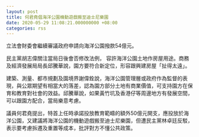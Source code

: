 ```yaml
---
layout: post
title: 何君堯倡海洋公園機動遊戲搬至迪士尼樂園　
date: 2020-05-29 11:08:21.000000000 +08:00
categories: rss
---
```


立法會財委會繼續審議政府申請向海洋公園撥款54億元。

民主黨胡志偉關注當局日後會否修改法例， 容許海洋公園土地作房屋用途。商務及經濟發展局局長邱騰華說，園方要符合新定位，形容跟興建房屋「扯得太遠」。

建築、測量、都市規劃及園境界謝偉銓說，海洋公園管理層或政府作為監督的表現，與公眾期望有相當大的落差，認為園方部分土地有商業價值，可支持園方在保育和教育對社會的效益。邱騰華說，如果黃竹坑及香港仔等周邊地方有發展空間，可以跟園方配合，當局樂意考慮。

議員何君堯提出，特首上任時承諾投放教育範疇的額外50億元開支，應投放於海洋公園，又建議將海洋公園的機動遊戲搬至迪士尼樂園，但遭民主黨林卓廷反駁，表示要考慮拆遷及重置等成本，批評對方不懂公共政策。
